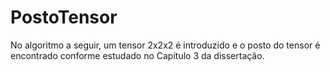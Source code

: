 # PostoTensor
No algoritmo a seguir, um tensor 2x2x2 é introduzido e o posto do tensor é encontrado conforme estudado no Capítulo 3 da dissertação.
